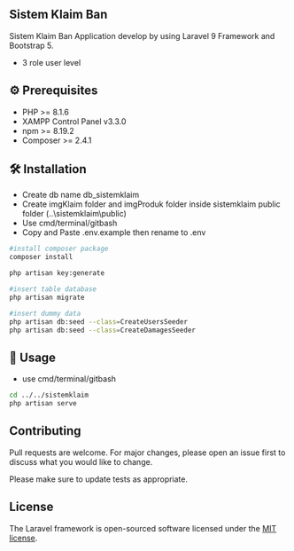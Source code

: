 ## Sistem Klaim Ban

Sistem Klaim Ban Application develop by using Laravel 9 Framework and Bootstrap 5.
- 3 role user level


## ⚙ Prerequisites
- PHP >= 8.1.6
- XAMPP Control Panel v3.3.0
- npm >= 8.19.2
- Composer >= 2.4.1

## 🛠 Installation
- Create db name db_sistemklaim
- Create imgKlaim folder and imgProduk folder inside sistemklaim public folder (..\sistemklaim\public)
- Use cmd/terminal/gitbash
- Copy and Paste .env.example then rename to .env

```bash
#install composer package
composer install

php artisan key:generate

#insert table database
php artisan migrate

#insert dummy data
php artisan db:seed --class=CreateUsersSeeder
php artisan db:seed --class=CreateDamagesSeeder
```

## 🚀 Usage
- use cmd/terminal/gitbash
```bash
cd ../../sistemklaim
php artisan serve
```

## Contributing

Pull requests are welcome. For major changes, please open an issue first
to discuss what you would like to change.

Please make sure to update tests as appropriate.

## License

The Laravel framework is open-sourced software licensed under the [MIT license](https://opensource.org/licenses/MIT).

